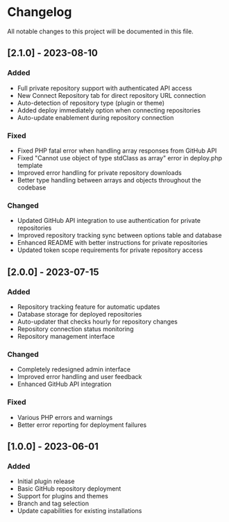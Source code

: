 # Changelog

All notable changes to this project will be documented in this file.

## [2.1.0] - 2023-08-10

### Added
- Full private repository support with authenticated API access
- New Connect Repository tab for direct repository URL connection
- Auto-detection of repository type (plugin or theme)
- Added deploy immediately option when connecting repositories
- Auto-update enablement during repository connection

### Fixed
- Fixed PHP fatal error when handling array responses from GitHub API
- Fixed "Cannot use object of type stdClass as array" error in deploy.php template
- Improved error handling for private repository downloads
- Better type handling between arrays and objects throughout the codebase

### Changed
- Updated GitHub API integration to use authentication for private repositories
- Improved repository tracking sync between options table and database
- Enhanced README with better instructions for private repositories
- Updated token scope requirements for private repository access

## [2.0.0] - 2023-07-15

### Added
- Repository tracking feature for automatic updates
- Database storage for deployed repositories
- Auto-updater that checks hourly for repository changes
- Repository connection status monitoring
- Repository management interface

### Changed
- Completely redesigned admin interface
- Improved error handling and user feedback
- Enhanced GitHub API integration

### Fixed
- Various PHP errors and warnings
- Better error reporting for deployment failures

## [1.0.0] - 2023-06-01

### Added
- Initial plugin release
- Basic GitHub repository deployment
- Support for plugins and themes
- Branch and tag selection
- Update capabilities for existing installations 